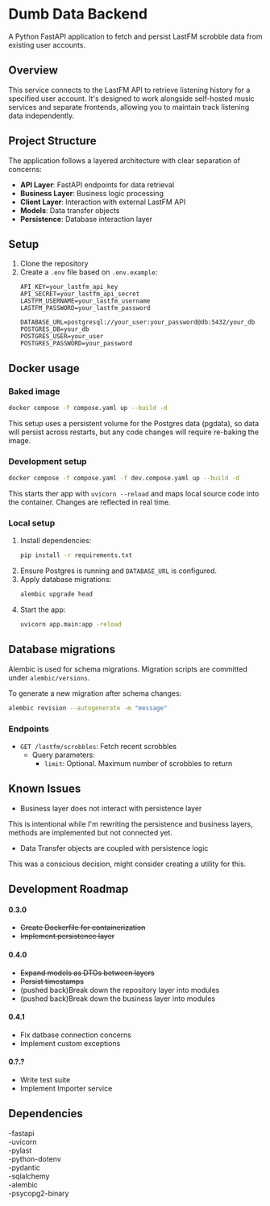 # Dumb Data Backend

A Python FastAPI application to fetch and persist LastFM scrobble data from existing user accounts.

## Overview

This service connects to the LastFM API to retrieve listening history for a specified user account. It's designed to work alongside self-hosted music services and separate frontends, allowing you to maintain track listening data independently.

## Project Structure

The application follows a layered architecture with clear separation of concerns:

- **API Layer**: FastAPI endpoints for data retrieval
- **Business Layer**: Business logic processing
- **Client Layer**: Interaction with external LastFM API
- **Models**: Data transfer objects
- **Persistence**: Database interaction layer

## Setup

1. Clone the repository
2. Create a `.env` file based on `.env.example`:
   ```
   API_KEY=your_lastfm_api_key
   API_SECRET=your_lastfm_api_secret
   LASTFM_USERNAME=your_lastfm_username
   LASTFM_PASSWORD=your_lastfm_password

   DATABASE_URL=postgresql://your_user:your_password@db:5432/your_db
   POSTGRES_DB=your_db
   POSTGRES_USER=your_user
   POSTGRES_PASSWORD=your_password
   ```

## Docker usage

### Baked image

```bash
docker compose -f compose.yaml up --build -d
```
This setup uses a persistent volume for the Postgres data (pgdata), so data will persist across restarts, but any code changes will require re-baking the image.

### Development setup

```bash
docker compose -f compose.yaml -f dev.compose.yaml up --build -d
```
This starts ther app with `uvicorn --reload` and maps local source code into the container. Changes are reflected in real time.

### Local setup
1. Install dependencies:
   ```bash
   pip install -r requirements.txt
   ```
2. Ensure Postgres is running and `DATABASE_URL` is configured.
3. Apply database migrations:
   ```bash
   alembic upgrade head
   ```
4. Start the app:
   ```bash
   uvicorn app.main:app -reload
   ```

## Database migrations

Alembic is used for schema migrations. Migration scripts are committed under `alembic/versions`.

To generate a new migration after schema changes:
```bash
alembic revision --autogenerate -m "message"
```

### Endpoints

- `GET /lastfm/scrobbles`: Fetch recent scrobbles
  - Query parameters:
    - `limit`: Optional. Maximum number of scrobbles to return

## Known Issues

- Business layer does not interact with persistence layer

This is intentional while I'm rewriting the persistence and business layers, methods are implemented but not connected yet.

- Data Transfer objects are coupled with persistence logic

This was a conscious decision, might consider creating a utility for this.

## Development Roadmap

#### 0.3.0
- ~~Create Dockerfile for containerization~~
- ~~Implement persistence layer~~

#### 0.4.0
- ~~Expand models as DTOs between layers~~
- ~~Persist timestamps~~
- (pushed back)Break down the repository layer into modules
- (pushed back)Break down the business layer into modules

#### 0.4.1
- Fix datbase connection concerns
- Implement custom exceptions

#### 0.?.?
- Write test suite
- Implement Importer service

## Dependencies

-fastapi\
-uvicorn\
-pylast\
-python-dotenv\
-pydantic\
-sqlalchemy\
-alembic\
-psycopg2-binary